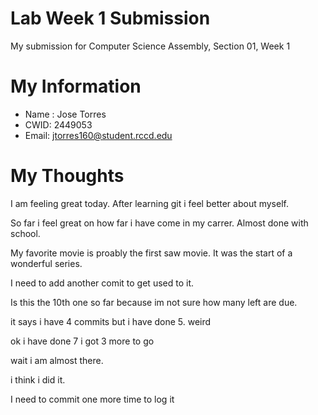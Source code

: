 # Lab Week 1 Submission

My submission for Computer Science Assembly, Section 01, Week 1

# My Information

* Name : Jose Torres
* CWID: 2449053
* Email: jtorres160@student.rccd.edu

# My Thoughts
I am feeling great today. After learning git i feel better about myself.

So far i feel great on how far i have come in my carrer. Almost done with school.

My favorite movie is proably the first saw movie. It was the start of a wonderful series.

I need to add another comit to get used to it.

Is this the 10th one so far because im not sure how many left are due.

it says i have 4 commits but i have done 5. weird

ok i have done 7 i got 3 more to go

wait i am almost there.

i think i did it.

I need to commit one more time to log it
